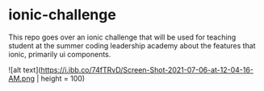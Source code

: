 # ionic-challenge
This repo goes over an ionic challenge that will be used for teaching student at the summer coding leadership academy about the features that ionic, primarily ui components. 


![alt text](https://i.ibb.co/74fTRvD/Screen-Shot-2021-07-06-at-12-04-16-AM.png | height = 100)
